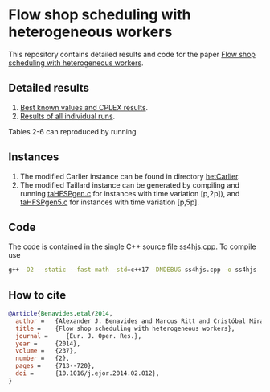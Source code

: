 # Flow shop scheduling with heterogeneous workers

This repository contains detailed results and code for the paper [Flow shop scheduling with heterogeneous workers](http://dx.doi.org/10.1016/j.ejor.2014.02.012).

## Detailed results


1.  [Best known values and CPLEX results](results/bkv.csv).
2.  [Results of all individual runs](results/run.csv).

Tables 2-6 can reproduced by running 

## Instances

1. The modified Carlier instance can be found in directory [hetCarlier](data/hetCarlier).
2. The modified Taillard instance can be generated by compiling and running [taHFSPgen.c](data/hetTaillard/taHFSPgen.c) for instances with time variation [p,2p]), and [taHFSPgen5.c](data/hetTaillard/taHFSPgen5.c) for instances with time variation [p,5p].

## Code

The code is contained in the single C++ source file [ss4hjs.cpp](src/ss4hjs.cpp). To compile use
```bash
g++ -O2 --static --fast-math -std=c++17 -DNDEBUG ss4hjs.cpp -o ss4hjs
```

## How to cite
```bibtex
@Article{Benavides.etal/2014,
  author = 	 {Alexander J. Benavides and Marcus Ritt and Cristóbal Miralles},
  title = 	 {Flow shop scheduling with heterogeneous workers},
  journal = 	{Eur. J. Oper. Res.},
  year = 	 {2014},
  volume =	 {237},
  number =	 {2},
  pages =	 {713--720},
  doi = 	 {10.1016/j.ejor.2014.02.012},
}
```
